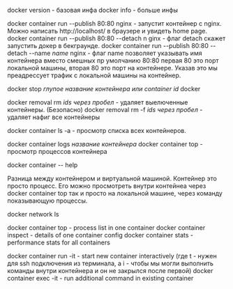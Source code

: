docker version - базовая инфа
docker info - больше инфы 

docker container run --publish 80:80 nginx - запустит контейнер с nginx. Можно написать http://localhost/ в браузере и увидеть home page.
docker container run --publish 80:80 --detach n
ginx - флаг detach скажет запустить докер в бекграунде.
docker container run --publish 80:80 --detach --name *name* nginx - флаг name позволяет указывать имя контейнера вместо смешных пр умолчанию
80:80 первая 80 это порт локальной машины, вторая 80 это порт на контейнере. Указав это мы преадрессует трафик с локальной машины на контейнер.

docker stop *глупое название контейнера или container id*
docker 

docker removal rm *ids через пробел* - удаляет выелюченные контейнеры. (Безопасно)
docker removal rm -f *ids через пробел* - удаляет нафиг все контейнеры

docker container ls -a - просмотр списка всех контейнеров.

docker container logs *название контейнера*
docker container top - просмотр процессов контейнера

docker container -- help

Разница между контейнером и виртуальной машиной. Контейнер это просто процесс. 
Его можно просмотреть внутри контейнеа через docker container top так и просто на локальной машине, через команду показывающую процессы.

docker network ls 


docker container top - process list in one container
docker container inspect - details of one container config
docker container stats - performance stats for all containers

docker container run -it - start new container interactively (где t - нужен для ssh подключения из терминала, а i - чтобы мы могли выполнить команды внутри контейнера и он не закрылся после первой)
docker container exec -it - run additional command in existing container


